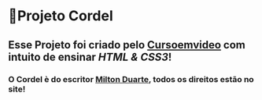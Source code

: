 # 📜Projeto Cordel
## Esse Projeto foi criado pelo [Cursoemvideo](https://www.cursoemvideo.com) com intuito de ensinar _*HTML & CSS3*_!
### O Cordel è do escritor [Milton Duarte](https://www.recantodasletras.com.br/poesias/3186743), todos os direitos estão no site!
